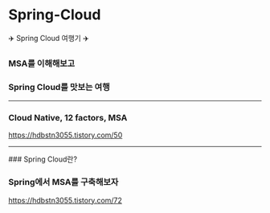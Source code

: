 # Spring-Cloud
✈️ Spring Cloud 여행기 ✈️

### MSA를 이해해보고
### Spring Cloud를 맛보는 여행

<hr>

### Cloud Native, 12 factors, MSA
<https://hdbstn3055.tistory.com/50>

<hr> 
### Spring Cloud란?
<https://hdbstn3055.tistory.com/51>

### Spring에서 MSA를 구축해보자
<https://hdbstn3055.tistory.com/72>




